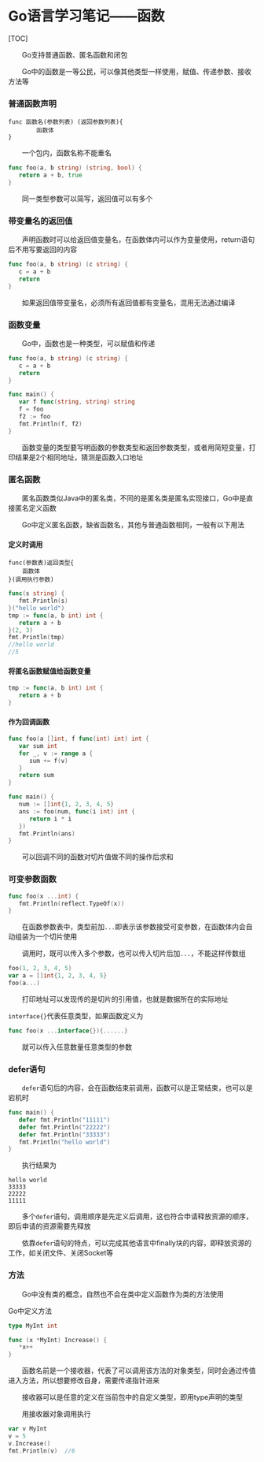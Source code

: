 # Go语言学习笔记——函数

[TOC]

&emsp;&emsp;Go支持普通函数、匿名函数和闭包

&emsp;&emsp;Go中的函数是一等公民，可以像其他类型一样使用，赋值、传递参数、接收方法等

### 普通函数声明

```
func 函数名(参数列表) (返回参数列表){
		函数体
}
```

&emsp;&emsp;一个包内，函数名称不能重名

```go
func foo(a, b string) (string, bool) {
   return a + b, true
}
```

&emsp;&emsp;同一类型参数可以简写，返回值可以有多个

### 带变量名的返回值

&emsp;&emsp;声明函数时可以给返回值变量名，在函数体内可以作为变量使用，return语句后不用写要返回的内容

```go
func foo(a, b string) (c string) {
   c = a + b
   return
}
```

&emsp;&emsp;如果返回值带变量名，必须所有返回值都有变量名，混用无法通过编译

### 函数变量

&emsp;&emsp;Go中，函数也是一种类型，可以赋值和传递

```go
func foo(a, b string) (c string) {
   c = a + b
   return
}

func main() {
   var f func(string, string) string
   f = foo
   f2 := foo
   fmt.Println(f, f2)
}
```

&emsp;&emsp;函数变量的类型要写明函数的参数类型和返回参数类型，或者用简短变量，打印结果是2个相同地址，猜测是函数入口地址

### 匿名函数

&emsp;&emsp;匿名函数类似Java中的匿名类，不同的是匿名类是匿名实现接口，Go中是直接匿名定义函数

&emsp;&emsp;Go中定义匿名函数，缺省函数名，其他与普通函数相同，一般有以下用法

#### 定义时调用

```
func(参数表)返回类型{
	函数体
}(调用执行参数)
```

```go
func(s string) {
   fmt.Println(s)
}("hello world")
tmp := func(a, b int) int {
   return a + b
}(2, 3)
fmt.Println(tmp)
//hello world
//5
```

#### 将匿名函数赋值给函数变量

```go
tmp := func(a, b int) int {
   return a + b
}
```

#### 作为回调函数

```go
func foo(a []int, f func(int) int) int {
   var sum int
   for _, v := range a {
      sum += f(v)
   }
   return sum
}

func main() {
   num := []int{1, 2, 3, 4, 5}
   ans := foo(num, func(i int) int {
      return i * i
   })
   fmt.Println(ans)
}
```

&emsp;&emsp;可以回调不同的函数对切片值做不同的操作后求和

### 可变参数函数

```go
func foo(x ...int) {
   fmt.Println(reflect.TypeOf(x))
}
```

&emsp;&emsp;在函数参数表中，类型前加`...`即表示该参数接受可变参数，在函数体内会自动组装为一个切片使用

&emsp;&emsp;调用时，既可以传入多个参数，也可以传入切片后加`...`，不能这样传数组

```go
foo(1, 2, 3, 4, 5)
var a = []int{1, 2, 3, 4, 5}
foo(a...)
```

&emsp;&emsp;打印地址可以发现传的是切片的引用值，也就是数据所在的实际地址

`interface{}`代表任意类型，如果函数定义为

```go
func foo(x ...interface{}){......}
```

&emsp;&emsp;就可以传入任意数量任意类型的参数

### defer语句

&emsp;&emsp;`defer`语句后的内容，会在函数结束前调用，函数可以是正常结束，也可以是宕机时

```go
func main() {
   defer fmt.Println("11111")
   defer fmt.Println("22222")
   defer fmt.Println("33333")
   fmt.Println("hello world")
}
```

&emsp;&emsp;执行结果为

```
hello world
33333
22222
11111
```

&emsp;&emsp;多个`defer`语句，调用顺序是先定义后调用，这也符合申请释放资源的顺序，即后申请的资源需要先释放

&emsp;&emsp;依靠`defer`语句的特点，可以完成其他语言中finally块的内容，即释放资源的工作，如关闭文件、关闭Socket等

### 方法

&emsp;&emsp;Go中没有类的概念，自然也不会在类中定义函数作为类的方法使用

Go中定义方法

```go
type MyInt int

func (x *MyInt) Increase() {
   *x++
}
```

&emsp;&emsp;函数名前是一个接收器，代表了可以调用该方法的对象类型，同时会通过传值进入方法，所以想要修改自身，需要传递指针进来

&emsp;&emsp;接收器可以是任意的定义在当前包中的自定义类型，即用type声明的类型

&emsp;&emsp;用接收器对象调用执行

```go
var v MyInt
v = 5
v.Increase()
fmt.Println(v)	//6
```